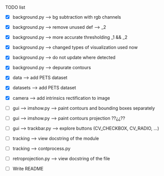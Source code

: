 TODO list

- [x] background.py --> bg subtraction with rgb channels
- [x] background.py --> remove unused def --> _2
- [x] background.py --> more accurate thresholding _1 && _2
- [x] background.py --> changed types of visualization used now
- [x] background.py --> do not update where detected
- [x] background.py --> depurate contours

- [x] data --> add PETS dataset

- [x] datasets --> add PETS dataset

- [x] camera --> add intrinsics rectification to image

- [ ] gui --> imshow.py --> paint contours and bounding boxes separately
- [ ] gui --> imshow.py --> paint contours projection ??¿¿??
- [ ] gui --> trackbar.py --> explore buttons (CV_CHECKBOX, CV_RADIO, ...)

- [ ] tracking --> view docstring of the module
- [ ] tracking --> contprocess.py

- [ ] retroprojection.py --> view docstring of the file

- [ ] Write README
